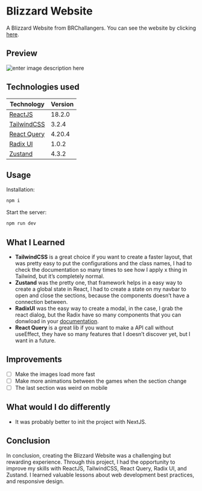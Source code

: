 # Blizzard Website

A Blizzard Website from BRChallangers. You can see the website by clicking [here](http://blizzard-site.vercel.app).

## Preview
![enter image description here](https://imgur.com/voqGRVI.png)
## Technologies used

|Technology|Version  |
|--|--|
|[ReactJS](https://react.dev/)|18.2.0|
| [TailwindCSS](https://tailwindcss.com/) | 3.2.4 |
| [React Query](https://react-query-v3.tanstack.com/) | 4.20.4 |
| [Radix UI](https://www.radix-ui.com/) | 1.0.2 |
| [Zustand](https://zustand-demo.pmnd.rs/) | 4.3.2 |


## Usage

Installation:

```bash
npm i
```

Start the server:

```bash
npm run dev
```

## What I Learned

- **TailwindCSS** is a great choice if you want to create a faster layout, that was pretty easy to put the configurations and the class names, I had to check the documentation so many times to see how I apply x thing in Tailwind, but it’s completely normal.
- **Zustand** was the pretty one, that framework helps in a easy way to create a global state in React, I had to create a state on my navbar to open and close the sections, because the components doesn’t have a connection between.
- **RadixUI** was the easy way to create a modal, in the case, I grab the react dialog, but the Radix have so many components that you can donwload in your [documentation](https://www.radix-ui.com/docs/primitives/overview/introduction).
- **React Query** is a great lib if you want to make a API call without useEffect, they have so many features that I doesn’t discover yet, but I want in a future.

## Improvements

- [ ]  Make the images load more fast
- [ ]  Make more animations between the games when the section change
- [ ]  The last section was weird on mobile

## What would I do differently

- It was probably better to init the project with NextJS.

## Conclusion

In conclusion, creating the Blizzard Website was a challenging but rewarding experience. Through this project, I had the opportunity to improve my skills with ReactJS, TailwindCSS, React Query, Radix UI, and Zustand. I learned valuable lessons about web development best practices, and responsive design. 
